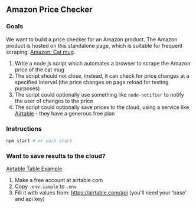 
## Amazon Price Checker

### Goals

We want to build a price checker for an Amazon product. The Amazon product is hosted on this standalone page, which is suitable for frequent scraping: [Amazon: Cat mug](https://automatebrowsers.com/amazon/cat-mug/).

1. Write a node.js script which automates a browser to scrape the Amazon price of the cat mug
2. The script should not close, instead, it can check for price changes at a specified interval (the price changes on page reload for testing purposes)
3. The script could optionally use something like `node-notifier` to notify the user of changes to the price
4. The script could optionally save prices to the cloud, using a service like [Airtable](https://airtable.com) - they have a generous free plan

### Instructions

```sh
npm start # or yarn start
```

### Want to save results to the cloud?

[Airtable Table Example](https://airtable.com/shrHejfReBwZPavxA)

1. Make a free account at airtable.com
2. Copy `.env.sample` to `.env`
3. Fill it with values from: https://airtable.com/api (you'll need your 'base' and api key)


